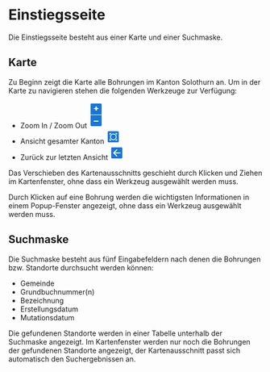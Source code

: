 # Einstiegsseite
Die Einstiegsseite besteht aus einer Karte und einer Suchmaske.

## Karte
Zu Beginn zeigt die Karte alle Bohrungen im Kanton Solothurn an. Um in der Karte zu navigieren stehen die folgenden Werkzeuge zur Verfügung:
* Zoom In / Zoom Out ![Zoom In / Zoom Out Icon](../images/zoom-icon.png)
* Ansicht gesamter Kanton ![Ansicht gesamter Kanton Icon](../images/all-out-icon.png)
* Zurück zur letzten Ansicht ![Zurück zur letzten Ansicht Icon](../images/back-icon.png)

Das Verschieben des Kartenausschnitts geschieht durch Klicken und Ziehen im Kartenfenster, ohne dass ein Werkzeug ausgewählt werden muss.

Durch Klicken auf eine Bohrung werden die wichtigsten Informationen in einem Popup-Fenster angezeigt, ohne dass ein Werkzeug ausgewählt werden muss.

## Suchmaske
Die Suchmaske besteht aus fünf Eingabefeldern nach denen die Bohrungen bzw. Standorte durchsucht werden können:
* Gemeinde
* Grundbuchnummer(n)
* Bezeichnung
* Erstellungsdatum
* Mutationsdatum

Die gefundenen Standorte werden in einer Tabelle unterhalb der Suchmaske angezeigt. Im Kartenfenster werden nur noch die Bohrungen der gefundenen Standorte angezeigt, der Kartenausschnitt passt sich automatisch den Suchergebnissen an.

